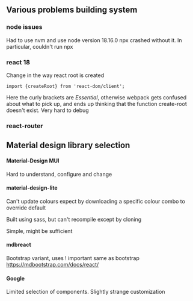
## Various problems building system

### node issues

Had to use nvm and use node version 18.16.0 npx crashed without it. In particular, couldn't run npx

### react 18

Change in the way react root is created

```
import {createRoot} from 'react-dom/client';
```

Here the curly brackets are _Essential_, otherwise webpack gets confused about what to pick up, and ends up thinking that the function create-root doesn't exist. Very hard to debug


### react-router


## Material design library selection

#### Material-Design MUI

Hard to understand, configure and change

#### material-design-lite

Can't update colours expect by downloading a specific colour combo to override default

Built using sass, but can't recompile except by cloning

Simple, might be sufficient

#### mdbreact

Bootstrap variant, uses ! important same as bootstrap
https://mdbootstrap.com/docs/react/

#### Google

Limited selection of components. Slightly strange customization

